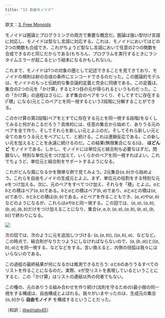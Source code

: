 ```yaml
---
title: "13 自由モノイド"
---
```


原文：[3. Free Monoids ](https://bartoszmilewski.com/2015/07/21/free-monoids/)

モノイドは圏論とプログラミングの両方で重要な概念だ。圏論は強い型付け言語に対応し、モノイドは型なし言語に対応する。これは、モノイドにおいてはどの2つの関数も合成でき、これがちょうど型なし言語において任意の2つの関数を合成できるのと同じだからである(もちろん、プログラムを実行するときにランタイムエラーが起こるという結末になるかもしれない)。

これまで、モノイドは1つの対象の圏として記述できることを見てきており、モノイドの規則は射の合成の条件にエンコードできるのだった。この圏論的モデルは、モノイドのもっと伝統的な集合論的定義と完全に同値である。この定義は、集合の2つの元を「かけ算」すると3つ目の元が得られるというものだった。この「かけ算」の過程はさらに、まず集合のペアをつくり、そしてすでに存在する(「積」になる)元とこのペアとを同一視するという2段階に分解することができる。

このかけ算の第2段階(ペアをとすでに存在する元とを同一視する段階)をなくしてみると何がおこるだろう？具体的には、任意の集合から始めて、ありうる元のペアを全て作り、そしてそれらを新しい元とよぶのだ。そしてそれら新しい元と全てのありうる元とをペアにして、と続ける。これは連鎖反応である。この新しい元を加えるとことを永遠に続けるのだ。この結果(無限集合になる)は、 **ほどんど** モノイドである。しかし、モノイドには単位元と結合則も必要なはずだ。問題ない。特別な単位元をつけ加えて、いくらかのペアを同一視すればよい。これでちょうど、単位元と結合則をサポートするようになる。

これがどんな風になるかを簡単な例で見てみよう。2元集合$\{a, b\}$から始めよう。これらを自由モノイドの生成元とよぶ。まず、単位元の役割をする特別な元$e$をつけ加える。次に、元のペアをすべてつけ加え、それらを「積」とよぶ。$a$と$b$との積はペア$(a, b)$である。$b$と$a$との積はペア$(b, a)$であり、$a$と$a$との積は$(a, a)$であり、$b$と$b$との積は$(b, b)$である。$e$とペアを作ることもでき、$(a, e)$や$(e, b)$などのようになるが、これらは$a$や$b$と同一視する。この回では、$(a, a), (a, b), (b, a), (b, b)$だけをつけ加えることになり、集合$\{e, a, b, (a, a), (a, b), (b, a), (b, b)\}$で終わりになる。

![](https://storage.googleapis.com/zenn-user-upload/f99xlq6ggsxyfrkuj3cj1s71y7vd)

次の回では、次のように元を追加しつづける: $(a, (a, b))$, $((a, b), a)$、などなど。この時点で、結合則がなりたつようにしなければならないので、$(a, (b, a))$と$((a, b), a)$とを同一視する、などなどをする。言い換えると、内側の括弧は我々にはいらないのである。

この過程の最終結果が何になるかは推測できるだろう: $a$と$b$のありうるすべてのリストを作ることになるのだ。実際、$e$が空リストを表現しているということにすると、この「かけ算」はリストの連結以外の何者でもない。

この種の、元のありうる組み合わせを作り続け(法則を守るための)最小限の同一視をする構成は、自由構成とよばれる。我々がいまやったのは、生成元の集合$\{a, b\}$から **自由モノイド** を構成するということだった。


（和訳：[@ashiato45](https://twitter.com/ashiato45)）
